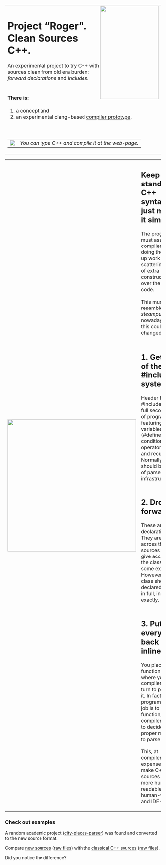 <table><tr><td>
<img src='https://clean-sources-cpp.googlecode.com/svn/webfiles/trunk/logo_big.png' align='right' width='188' height='300'></img>

<h1>Project “Roger”. Clean Sources C++.</h1>

An experimental project to try C++ with sources clean from old era burden: <i>forward declarations</i> and <i>includes</i>.<br>
<br>
<h4>There is:</h4>

<ol><li>a <a href='TheConcept.md'>concept</a> and<br>
</li><li>an experimental clang-based <a href='ClangBasedCompiler.md'>compiler prototype</a>.</li></ol>

<table height='30'></table>

<table><tr><td>
<a href='http://peter.rybin.spb.ru/roger'>
<img src='https://clean-sources-cpp.googlecode.com/svn/webfiles/trunk/tryit_button.svg'></img></a>
</td><td valign='center'>
<i>You can type C++ and compile it at the web-page.</i>
</td></tr></table>

</td></tr></table>

<table><tr><td>
<img src='http://clean-sources-cpp.googlecode.com/svn/webfiles/trunk/roger_snippet.png' width='416' height='426'></img>
</td><td width='450' valign='top'>
<h2>Keep standard C++ syntax, just make it simple</h2>
The programmer must assist C++ compiler in doing the look-up work by scattering a lot of extra constructions all over the source code.<br>
<br>
This much resembles <i>steampunk</i> nowadays and this could be changed.<br>
<br>
<h2>1. Get rid of the #include system.</h2>
Header files with #includes form a full second layer of programming, featuring variables (#define),<br>
conditional operators (#if) and recursion. Normally this should be a part of parser infrastructure.<br>
<br>
<h2>2. Drop all forwards.</h2>
These are mirror declarations. They are spread across the sources and give access to the class to some extent. However, the class should be declared once, in full, in one file exactly.<br>
<br>
<h2>3. Put everything back inline.</h2>
You place the function body where you think compiler should turn to parsing it. In fact the programmer's job is to write a function, the compiler's job is to decide on the proper moment to parse it.<br>
<br>
This, at compiler's expense, should make C++ sources much more human-readable, human-writable and IDE-able.<br>
<br>
</td></tr></table>

### Check out examples ###
A random academic project ([city-places-parser](https://code.google.com/p/city-places-parser/)) was found and converted to the new source format.

Compare [new sources](http://code.google.com/p/clean-sources-cpp/source/browse/trunk/examples/city-places-parser/roger/) ([raw files](http://clean-sources-cpp.googlecode.com/svn/trunk/examples/city-places-parser/roger/)) with the [classical C++ sources](http://code.google.com/p/clean-sources-cpp/source/browse/trunk/examples/city-places-parser/classic/) ([raw files](http://clean-sources-cpp.googlecode.com/svn/trunk/examples/city-places-parser/classic/)).

Did you notice the difference?